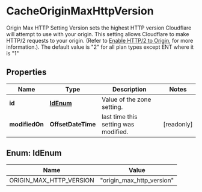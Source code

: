 

# CacheOriginMaxHttpVersion

Origin Max HTTP Setting Version sets the highest HTTP version Cloudflare will attempt to use with your origin. This setting allows Cloudflare to make HTTP/2 requests to your origin. (Refer to [Enable HTTP/2 to Origin](https://developers.cloudflare.com/cache/how-to/enable-http2-to-origin/), for more information.). The default value is \"2\" for all plan types except ENT where it is \"1\"

## Properties

| Name | Type | Description | Notes |
|------------ | ------------- | ------------- | -------------|
|**id** | [**IdEnum**](#IdEnum) | Value of the zone setting. |  |
|**modifiedOn** | **OffsetDateTime** | last time this setting was modified. |  [readonly] |



## Enum: IdEnum

| Name | Value |
|---- | -----|
| ORIGIN_MAX_HTTP_VERSION | &quot;origin_max_http_version&quot; |



